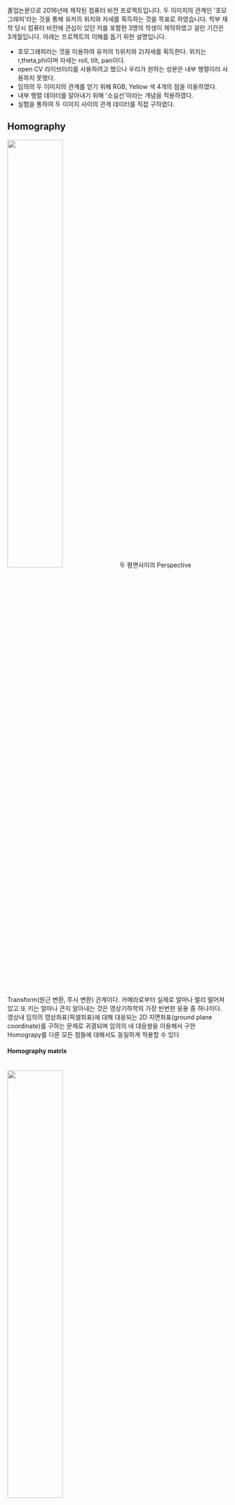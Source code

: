 

졸업논문으로 2016년에 제작된 컴퓨터 비전 프로젝트입니다. 두 이미지의 관계인 '호모그래피'라는 것을 통해 유저의 위치와 자세를 획득하는 것을 목표로 하였습니다. 학부 재학 당시 컴퓨터 비전에 관심이 있던 저를 포함한 3명의 학생이 제작하였고 걸린 기간은 3개월입니다. 아래는 프로젝트의 이해를 돕기 위한 설명입니다. 

- 호모그래피라는 것을 이용하여 유저의 1)위치와 2)자세를 획득한다. 위치는 r,theta,phi이며 자세는 roll, tilt, pan이다.
- open CV 라이브러리를 사용하려고 했으나 우리가 원하는 성분은 내부 행렬이라 사용하지 못했다.
- 임의의 두 이미지의 관계를 얻기 위해 RGB, Yellow 색 4개의 점을 이용하였다.
- 내부 행렬 데이터를 알아내기 위해 '소실선'이라는 개념을 적용하였다.
- 실험을 통하여 두 이미지 사이의 관계 데이터를 직접 구하였다.



## Homography

<img src="https://velog.velcdn.com/images/iankimdev/post/ea6d7fb3-a96e-418f-bbe3-08901e5c56c2/image.png" width="50%" height="50%">
두 평면사이의 Perspective Transform(원근 변환, 투시 변환) 관계이다. 카메라로부터 실제로 얼마나 멀리 떨어져 있고 또 키는 얼마나 큰지 알아내는 것은 영상기하학의 가장 빈번한 응용 중 하나이다. 영상내 임의의 영상좌표(픽셀좌표)에 대해 대응되는 2D 지면좌표(ground plane coordinate)를 구하는 문제로 귀결되며 임의의 네 대응쌍을 이용해서 구한 Homograpy를 다른 모든 점들에 대해서도 동일하게 적용할 수 있다



#### Homography matrix
<br>
<img src="https://velog.velcdn.com/images/ian-k-developer/post/631e71f7-402c-404d-85b9-238d40bb6161/image.png" width="50%" height="50%">



> 기준점을 4개로 잡은 이유
`h33` 은 1로 일정하며, `w` 는 scale factor로, `h31`과 `h32`의 합으로 표현되는 변수이다.
8개의 `h`를 알아내야 하므 로 **4쌍의 대응점**이 필요하다. 이를 연립방정식을 통하여 얻어낼 수 있다.


`h31`과 `h32`는 변환된 후의 평면의 기울어진 방향과 기울어진 정도를 알아낼 수 있는 벡터이다.
`h13`과 `h23`은 평행 이동한 벡터를 나타낸다.
`h11`, `h12`, `h21`, `h22`는 평행이동, 팽창 수축, 회전, 평면의 기울어짐 등이 종합적으로 반영되어
있다.
<br><br>


식을 풀면,

<img src="https://velog.velcdn.com/images/ian-k-developer/post/d6aa0a60-3397-4b27-9433-00b7cdf07e32/image.png" width="50%" height="50%" align="left"><br>


<br><br><br><br><br><br><br><br><br><br>

x, y에 대한 식으로 표현하면,

<img src="https://velog.velcdn.com/images/ian-k-developer/post/f31e8ab8-e74f-4763-8d8c-62b670bd5199/image.png" width="70%" height="50%" align="left">
<br><br><br><br><br>

이를 행렬로 표현하면,

<img src="https://velog.velcdn.com/images/ian-k-developer/post/91d3fbf8-efd0-4f9f-9df6-149d45983424/image.png" width="50%" height="50%" align="left">

<br><br><br><br><br><br><br><br><br><br><br><br>





이며, 역행렬을 통해 H를 구한다.
<img src="https://velog.velcdn.com/images/ian-k-developer/post/00ed65bf-c673-485d-ae2e-0a62b24108a8/image.png" width="20%" height="30%" align="left">

<br><br><br><br><br><br><br>




## 소실선

물리공간에서 평행한 모든 직선들은 영상에서 모두 동일한 소실점을 갖는다. 동일 평면에 속한 직선들의 소실점들은 모두 일직선상에 존재하게 되는데 이 선을 소실선이라고 한다

<img src="https://velog.velcdn.com/images/ian-k-developer/post/478a540b-af56-4d2a-8c0d-97956a7c54c4/image.jpeg" width="23%" height="30%" align="left">

<img src="https://velog.velcdn.com/images/ian-k-developer/post/83e401e7-b5a6-4564-a634-2adb9455f3d5/image.png" width="30%" height="30%" align="left">

<br><br><br><br><br><br><br><br>



<img src="https://velog.velcdn.com/images/ian-k-developer/post/6828b1f6-b788-4140-a8bf-bc7639da70f6/image.png" width="30%" height="30%" align="left">

<br><br>
기하학적으로 봤을 때, 어떤 평면에 대한 소실선(vanishing line)은 이 평면과 수평이고 카메라 원점을 지나는 평면이 이미지 평면과 만나서 생기는 교선이다.

소실점(vanishing point)도 마찬가지이다. 지면 위의 한 직선을 이미지에 투영해 보면 직선을 무한히 확장하였을 경우 결국 소실선(L) 상의 어느 한 점으로 수렴하게 됨을 쉽게 상상할 수 있다.
<br><br>

두 개 이상의 소실점을 통해 소실선을 구할 수 있다. 위에서 언급했듯이 소실선은 서로 다른 두 개 이상의 소실점을 통해 구할 수 있는데 오차를 줄이기 위해 여러 개의 소실점을 통해 구하기로 한다. 호모그래피 행렬의 내부의 값을 통해서 다수의 소실점을 구할 수 있다.

소실 점이란 무한히 긴 직선이 기울어져 있어서 나타나는 수렴하는 점이다. 이와 같은 특성을 이용 해서 x, y 값을 어떤 직선을 따라 무한히 증가(혹은 감소) 시킬 때 x’, y’ 값이 수렴한다면 이것이 소실점이 될 것이며, 직선을 평행하지 않은 다른 직선으로 바꾸어서 x,y 값을 증가시키면 다른 소실점이 나올 수 있다.

소실선을 이용하여 현재 자세를 구할 수 있다. 수평선과 비슷한(지구는 둥글기 때문에 완전 같지는 않다.) 특징을 가지고 있어서 내가 바닥과 수평 방향을 바라보고 있다면 **내 시야에 중심에 소실선이 정확하게 일치**하게 되며 소실선이 내 시야중심보다 아래 있으면 내가 위를 바라보고 있는 것이고 반대로 위에 있으면 내가 아래를 바라보는 것이므로 **내가 어느 각도로 바라보고 있는지 소실선을 통해 알 수 있다**. 

<img src="https://velog.velcdn.com/images/ian-k-developer/post/a9314811-75a3-42bb-aace-7ca0f2e85652/image.png" width="30%" height="30%" align="left">

<img src="https://velog.velcdn.com/images/ian-k-developer/post/7bd0664a-6b0c-4e76-a468-2b359c51931c/image.png" width="30%" height="30%" align="left">
<br><br><br><br><br><br><br><br>
소실선의 위치를 알면 캘리브레이션을 하지 않고도 카메라의 팬(pan), 틸트(tilt), 롤(roll)을 알아낼 수 있다.

<br><br>


## 카메라와 소실선을 이용한 유저의 자세 (roll, tilt, pan)
<img src="https://velog.velcdn.com/images/iankimdev/post/0a95d791-4164-4cd0-a31e-e16cb1daf3aa/image.png" width="50%" height="30%" align="left">
<br><br><br><br><br><br><br><br><br><br><br><br><br><br><br><br><br><br>
사진에서 자세를 기술하는 용어중에 카메라의 팬(pan), 틸트(tilt), 롤(roll) 개념이 있다. Tilt는 위, 아래를 바라보는 것이고, Roll은 갸우뚱하게 바라보는 것이고, Pan은 좌, 우로 바라보는 것이다. 이 개념으로 사용자의 자세를 기술 할 수 있다.
<br><br><br><br><br>

#### 소실선과 롤(roll)
소실선을 이용해서 롤을 구하는 것은 비교적 간단하다. 카메라가 롤 방향으로 회전하면 영상에서 소실선 또한 롤(roll) 각도만큼 기울어진다. 따라서 소실선의 기울어진 각을 측정하면 카메라의 롤(roll)이 구해진다.

<img src="https://velog.velcdn.com/images/ian-k-developer/post/c734b207-7e76-48dc-89a3-9c7ff83f0c69/image.jpeg" width="30%" height="30%" align="left">
<img src="https://velog.velcdn.com/images/ian-k-developer/post/5be59f89-6540-400e-b722-11b55be31074/image.png" width="25%" height="30%" align="left">
<br><br><br><br><br><br><br><br>



```
x : 픽셀의 x좌표
y : 픽셀의 y좌표
fx : x축 방향 카메라 초점거리.
fy : y축 방향 카메라 초점거리.
```
<br><br>

#### 소실선과 틸트(tilt)
소실점의 y 좌표를 알면 카메라의 틸트(tilt)는 간단하게 계산된다. 
소실점(vanishing point)의 재미있는 성질은 카메라의 틸트(tilt)가 0일 때는 주점과 동일 수평선 상에 생성되고 틸트가 +일 경우에는 주점의 아래쪽에, 틸트가 -일 경우에는 주점의 위쪽에 소실점이 형성된다는 점이다.


<img src="https://velog.velcdn.com/images/ian-k-developer/post/e4296165-4bfe-43c0-8583-99c43b7021f2/image.png" width="30%" height="30%" align="left">
<img src="https://velog.velcdn.com/images/ian-k-developer/post/cdd3a335-f0af-45d3-9eae-5dfac1c41514/image.png" width="20%" height="30%" align="left">
<br><br><br><br><br><br><br><br>

하지만, roll 회전이 존재하는 경우에는 소실점만으로는 문제 해결이 안되며 소실선(vanishing line) 정보가 필요하다. 소실선이 주어질 경우, 카메라 주점과 소실선의 수직거리를 d(픽셀 단위), 초점거리를 f라 하면 틸트는 θtilt = atan2(d, f)로 계산


```
vy : 소실점의 y좌표(픽셀좌표), 
cy : 주점의 y좌표, (주점 cx, cy는 카메라 렌즈의 중심 즉, 핀홀에서 이미지 센서에 내린 수선의 발의 영상좌표(단위는 픽셀)로서 일반적으로 말하는 영상 중심점)
fy : y축 방향 카메라 초점거리.
```





<br><br>
#### 소실선과 팬(pan)
카메라의 팬(pan)은 틸트(tilt)나 롤(roll)과는 달리 절대적인 기준(원점)을 잡기가 애매하다. 따라서 여기서는 이미지 상의 물체(직선)와 실제 카메라 광학축 방향과의 상대적인 pan각을 구하는 문제로 접근한다 (top-view를 기준으로 했을 때의 사잇각).

<img src="https://velog.velcdn.com/images/ian-k-developer/post/fd26f19c-0678-458c-ba50-0a2b802aeda1/image.png" width="40%" height="30%" align="left">
<img src="https://velog.velcdn.com/images/ian-k-developer/post/d245f7c0-dec6-47a7-96fe-34281c965271/image.png" width="25%" height="30%" align="left">
<br><br><br>
<img src="https://velog.velcdn.com/images/ian-k-developer/post/8821cc0f-7e67-4836-bcaf-b8d6697204a5/image.png" width="33%" height="30%" align="left">
<br><br><br><br><br>

```
C : 카메라의 원점
P : 이미지의 주점 (주점 cx, cy는 카메라 렌즈의 중심 즉, 핀홀에서 이미지 센서에 내린 수선의 발의 영상좌표(단위는 픽셀)로서 일반적으로 말하는 영상 중심점)
V : 소실점
f : 초점거리
H : 주점에서 소실선에 내린 수선의 발
d : 수직거리
```

<br><br>

  
## 유저의 위치 (r, theat, phi)



<img src="https://velog.velcdn.com/images/iankimdev/post/7414ffe0-5f61-4206-a0c9-495b9527a4b7/image.png" width="40%" height="30%" align="left">



#### 유저 자세와 픽셀값을 통한 위치 구하기

위치는 카메라 상의 이미지 중심과 실제 이미지의 중심이 일치할 때에 알 수 있다. 이 경우에는 유저의 자세(카메라)가 바로 유저의 위치를 결정지을 수 있게 되는데 그 이유는 실제 이미지에서 카메라로 이은 가상의 선과 카메라 이미지의 중심(유저의 시야 중심)을 따라 이은 선이 일치하기 때문이다. 여기서 힌트를 얻어서 현재의 자세 정보에다가 실제 이미지 중심과 카메라 시야 중심과의 차이 벡터를 통하여 사용자의 위치를 얻을 수 있다고 생각하게 되었으며 이것을 기반으로 프로그램을 구현하고 있다.



<br><br><br><br><br><br><br><br><br>



#### RGBY 평면과 카메라와의 거리 계산

어떤 한 선분의 길이는 거리와 반비례 관계로 나타난다. 하지만 이것을 이용하기 위해선 시야의 각도가 변하지 않는다는 조건이 필요하다. 이미지의 기준점이 사진으로 찍혔을 때 왜곡된 이미지로 표현되었을 때 기준점(원)이 찌그러져서 타원 모양이 될 텐데 이 타원에서 가장 긴 지름이 바로 위에서 말한 각도가 유지된 체 거리만 바뀐 선분이다. 이 지름은 각도가 변해도 거리가 같다면 변하지 않는다.


<img src="https://velog.velcdn.com/images/ian-k-developer/post/92c4c9aa-98c7-4f76-ae25-f3b3caa55e68/image.png" width="43%" height="30%" align="left">
<br><br><br><br><br><br><br><br><br>
왜냐하면 위의 두 그림과 같이 기울어진 방향으로는 원이 압축되지만 기울어지지 않은 방향으로는 그 길이가 유지 되기 때문이다. **타원의 긴 지름은 기울어짐으로 인한 선분의 길이 감소가 일어나지 않으므로 이것을 기준으로 코드와 나와의 거리를 측정하는데 사용하기에 적합**하다.


다만 이 방법은 원 위의 점의 갯수만큼 호모그래피 변환을 실시해야 하며 지름을 찾기 위해 가장 거리가 먼 두 점을 찾는 등 연산량이 많아서 프로그램을 느리게 할 가능성이 있다. 그래서 **타원의 가장 긴 지름이 소실선으로 향하는 가장 짧은 벡터와 항상 수직하다는 점을 이용**하여 타원의 긴 지름을 쉽게 구하도록 하였다.



## 설계
#### 기준 이미지
: RGB와 Yellow 색의 4개의 기준점을 가진 평면
<img src="https://velog.velcdn.com/images/ian-k-developer/post/69ed8c5d-1ab9-466c-ba1c-d2c672f5173a/image.png" width="23%" height="30%" align="left">




<br><br><br><br><br><br><br><br><br><br><br>




#### 이미지의 소실선 벡터
그림판을 통해 픽셀의 좌표를 알 수 있다. 호모그래피 프로그램에 기준이되는 이미지의 RGBY 네점의 좌표를 넣어 이미지의 중앙점을 (0,0)으로 맞춘 후 호모그래피 행렬을 통해 세 개의 소실점을 통해 무조건 나오는 2개의 소실점을 찾은 후 소실선 벡터를 구한다. 



> 소실점을 구하는 세가지 방법 
	1. x를 무한으로 보내고 y는 0에 둔다. (x=∞, y=0)
	2. x는 0에 두고 y를 무한으로 보낸다.(x=0, y=∞) 
	3. x,y 둘 다 무한으로 보낸다. (x=∞, y=∞) 





<br>

#### 호모그래피 행렬 계산을 통한 소실선벡터 도출
<img src="https://velog.velcdn.com/images/iankimdev/post/cda2ba2c-1274-4c41-97f1-dc71a11f2f3f/image.png" width="50%" height="30%" align="left">

<br><br><br><br><br><br><br><br><br><br><br><br><br>

유저가 카메라로 찍는 이미지의 RGB, Yellow 점의 좌표를 넣어주고 호모그래피 행렬을 통해 소실선 벡터를 구해준다.
기준 이미지와, 실제 사진 이미지의 소실선 벡터 두 개를 구해준다.

![](https://velog.velcdn.com/images/ian-k-developer/post/b53255f8-0a7f-46fd-9284-01b01a1e5a89/image.png)

![](https://velog.velcdn.com/images/iankimdev/post/4ef80802-b7e1-4598-831d-f509e82ba032/image.png)




#### 유저의 자세 도출

<img src="https://velog.velcdn.com/images/ian-k-developer/post/f3a18599-cc69-4165-9cda-99581688380e/image.png" width="40%" height="30%" align="left">

<img src="https://velog.velcdn.com/images/ian-k-developer/post/4408e602-bf6c-4ac2-afe3-ccc70b694fe0/image.png" width="43%" height="30%" align="left">
<br><br><br><br><br><br><br><br><br><br><br><br><br><br><br><br>

```
QR코드 : 실제 이미지
시야중심 : 카메라 시야(유저 시야)중심
```

roll : 두 소실선의 각도 차이

미리 실험을 통해 얻어놓은 `각도에 따른 픽셀좌표`와 `픽셀수 샘플`과 비교를 하여 두개의 소실선의 각도 차이를 얻어낸다.
각도 당 픽셀은 실험을 통해 구하였다고 글 아래에 실험 방법과 값을 올려두었다. 
> 387 pixel / 5 degree

tilt : 두 소실선의 y성분 픽셀 좌표 차이를 통해 픽셀 수로 각도를 도출한다. 
pan : 기준이미지의 중심으로 가는 벡터와 사진이미지(호모그래피 변환된)의 중심으로 가는 각도 차이다.
설계한 프로그램 상 code to vanishing line과 zero to vanishing line의 각도 차이다.


#### 이미지와 카메라의 거리 도출

호모그래피를 이용하여 해당하는 점들을 변환된 코드 좌표공간으로 이동시킨다. 이렇게 하면 원이 찌그러져서 타원이 될 텐데 이 타원에서 가장 긴 지름이 바로 위에서 말한 각도가 유지된 체 거리만 바뀐 선분이다. 타원의 긴 지름은 기울어짐으로 인한 선분의 길이 감소가 일어나지 않으므로 이것을 기준으로 코드와 나와의 거리를 측정하는데 사용

> 기준점의 지름, 호모그래피로 변환된(실제이미지)의 기준점의 지름
이 두 지름의 관계를 이용하여 r(실제 이미지와 카메라와의 거리)을 구할 수 있다.

r : 픽셀좌표를 통해 두 지름의 길이를 알고 있으며 `두 지름의 관계에 대한 거리`를 실험을 통해 미리 알고 있으므로 r을 구할 수 있다.
theta : 두 소실선의 y성분 픽셀 좌표 차이를 통해 픽셀 수로 각도를 도출한다. 
phi : 기준이미지의 중심으로 가는 벡터와 사진이미지(호모그래피 변환된)의 중심으로 가는 각도 차이를 픽셀 수로 알 수 있다.


## Trouble Shooting 및 실험 데이터
설계 시 발생했던 문제점과 해결 방안 요약

1) 호모그래피를 구할때 opencv의 함수로 구하려고 했으나 호모그래피 내부 변수를 빼낼 수가 없었다.
-> 직접 호모그래피를 구하는 함수를 만들어서 그 변수값을 구함

2) 소실선을 구하여 소실선과 화면 중심간에 픽셀 거리를 알았다고 하더라도 픽셀간격과 실제 각도와의 관계를 모른다.
-> 실험을 통해 Data를 얻는다.



<br>

### 각도 당 픽셀 수 실험

각도에 따른 픽셀 샘플수를 얻기위해 사진을 찍어 픽셀을 계산한다.

<img src="https://velog.velcdn.com/images/ian-k-developer/post/2c19c628-1d95-4a1f-8766-bcc78c71586e/image.png" width="49%" height="30%" align="left">

<img src="https://user-images.githubusercontent.com/120093816/218250026-9bb79198-0865-41ff-9d3c-4f5ba1404929.png" width="45%" height="30%" align="left">


<br><br><br><br><br><br><br><br><br><br><br><br><br><br>

픽셀 값을 측정하기 위해 렌즈의 시야각에 맞게 선을 그은 후 10도 단위로 선을 그었다. 카메라의 위치를 조정하여 일자로 보이게 셋팅한 후 촬영하였다. -30 도에서 30 도까지 5 도 간격으로 측정한 픽셀 수이다. -15 도에서 15 도까지 평균값인 387 을 기준 상수로 사용할 것이고 관계식은 tan 함수를 사용한다. 픽셀 간의 각도를 알기 위해 387pixel / 5degree을 사용하기로 했는데 기울 기에 따른 거리보상을 위해 387로 통일 하지 않고, tan()값으로 각도에 따른 픽셀 값을 구한다.


<br><br>



### roll, tilt, pan, r, phi, theta 데이터 구축

tilt 실험

- 평면을 5도 간격으로 측정하여 샘플을 얻는다.
- 호모그래피 프로그램에 평면의 RGB ,Yellow 점의 좌표 삽입 
- 소실선 벡터 얻은 후 시야중심과 소실선의 각 Θ 도출


<img src="https://velog.velcdn.com/images/ian-k-developer/post/e6d0a72d-fd3f-48ca-ad35-bed4733ba638/image.png" width="45%" height="30%" align="left">

<br><br><br><br><br><br><br><br><br><br><br><br><br><br><br><br><br><br>
pan 실험

- 평면의 회전을 10도마다 측정하여 샘플을 얻는다.
- 호모그래피 프로그램에 평면의 RGB ,Yellow 점의 좌표 삽입 
- 소실선 벡터 얻은 후 시야중심과 소실선의 각 π 도출


<img src="https://velog.velcdn.com/images/ian-k-developer/post/6a9f3f10-274e-41aa-8274-5b956fb53588/image.png" width="45%" height="30%" align="left">

<br><br><br><br><br><br><br><br><br><br><br><br><br><br><br><br><br><br>

theta 실험
<img width="955" alt="Screen Shot 2023-02-06 at 7 23 50 PM" src="https://user-images.githubusercontent.com/120093816/216947330-159ae8f0-6a7e-4ac6-80fb-c94653c0dd0e.png">

r 실험
![Screen Shot 2023-02-06 at 7 24 18 PM](https://user-images.githubusercontent.com/120093816/216947429-c1de25dd-2200-44d7-b6b4-0810b67f09f4.png)

phi 실험
![Screen Shot 2023-02-06 at 7 24 47 PM](https://user-images.githubusercontent.com/120093816/216947540-8a4d62e2-52a3-4113-9b3f-943028cd002b.png)

카메라 위치 변경 후 실험
![Screen Shot 2023-02-06 at 7 27 22 PM](https://user-images.githubusercontent.com/120093816/216948147-249c120d-e4f8-4ce1-b656-66524a0b1a26.png)

<br><br>

### 실험 데이터

<img width="1964" alt="Screen Shot 2023-02-06 at 7 20 16 PM" src="https://user-images.githubusercontent.com/120093816/216946750-85592d42-6e4d-449f-96c1-a27fdc00eac3.png">










<br><br><br><br><br><br><br><br><br><br><br><br><br><br><br><br><br><br>

